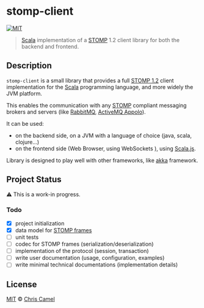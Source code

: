 stomp-client
============
[![MIT](https://img.shields.io/badge/licence-MIT-lightgrey.svg?style=flat)](https://tldrlegal.com/license/mit-license)

> [Scala] implementation of a [STOMP] 1.2 client library for both the backend and frontend.

## Description

`stomp-client` is a small library that provides a full [STOMP 1.2] client implementation for the [Scala] programming language, and more widely the JVM platform. 

This enables the communication with any [STOMP] compliant messaging brokers and servers (like [RabbitMQ](https://www.rabbitmq.com/), [ActiveMQ Appolo](http://activemq.apache.org/apollo/)).

It can be used:

- on the backend side, on a JVM with a language of choice (java, scala, clojure...)
- on the frontend side (Web Browser, using WebSockets ), using [Scala.js].

Library is designed to play well with other frameworks, like [akka](http://akka.io/) framework.

## Project Status

:warning: This is a work-in progress.

### Todo

- [X] project initialization
- [X] data model for [STOMP frames](https://stomp.github.io/stomp-specification-1.2.html#STOMP_Frames)
- [ ] unit tests
- [ ] codec for STOMP frames (serialization/deserialization)
- [ ] implementation of the protocol (session, transaction)
- [ ] write user documentation (usage, configuration, examples)
- [ ] write minimal technical documentations (implementation details)

## License

[MIT] © [Chris Camel]

[Scala]: https://www.scala-lang.org/
[STOMP]: https://stomp.github.io/
[STOMP 1.2]: https://stomp.github.io/stomp-specification-1.2.html
[Scala.js]: https://www.scala-js.org/
[Chris Camel]: https://github.com/ccamel
[MIT]: https://tldrlegal.com/license/mit-license